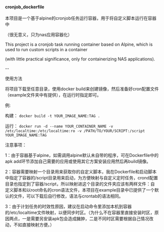 #### cronjob_dockerfile

本项目是一个基于alpine的cronjob任务运行容器，用于将自定义脚本运行在容器中

（很无意义，只为nas应用容器化）

This project is a cronjob task running container based on Alpine, which is used to run custom scripts in a container 

(with little practical significance, only for containerizing NAS applications).

--

使用方法

将项目下载至任意目录，使用docker build来创建镜像，然后准备好cron配置文件（example文件夹中有提供），在运行时指定即可。

例:

构建： `docker build -t YOUR_IMAGE_NAME:TAG .`

运行： `docker run -d --name YOUR_CONTAINER_NAME -v /etc/localtime:/etc/localtime:ro -v /PATH/TO/YOUR/SCRIPT:/script YOUR_IMAGE_NAME:TAG`

注意事项：

1：由于容器基于alpine，如需调用alpine默认未自带的程序，可在Dockerfile中的apk add环节添加自己需要的应用或使用其它方案安装应用然后再build镜像。

2：容器需要映射一个目录用来获取你的自定义脚本，我在Dockerfile和启动脚本中指定了容器的/script目录用来启动，为方便映射与自定义定时任务，crond配置目录也指定到了容器/script，所以映射进这个目录的文件夹应该有两样文件：自定义脚本和以root命名的cron语法文件，本项目在example目录中已提供了一个默认的文件，可以下载后自行修改，语法与crontab的语法相同。

3：由于计划任务的时效性原因，建议在启动命令里添加本机到容器的/etc/localtime文件映射，以便同步时区。（为什么不在容器里直接安装时区，原因两点，一是需要另安装apk包会造成臃肿，二是不同时区需要根据自己情况改动，不如直接映射方便。）
